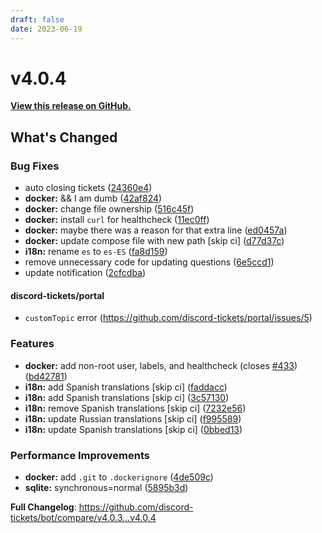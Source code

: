 ```yaml
---
draft: false
date: 2023-06-19
---
```


# v4.0.4

**[View this release on GitHub.](https://github.com/discord-tickets/bot/releases/tag/v4.0.3)**


## What's Changed

### Bug Fixes

* auto closing tickets ([24360e4](https://github.com/discord-tickets/bot/commit/24360e4dcd362c525344cbb6ce2910be2b2b5ed2))
* **docker:** && I am dumb ([42af824](https://github.com/discord-tickets/bot/commit/42af8241f94b112ebbdb99984476222ee8d64362))
* **docker:** change file ownership ([516c45f](https://github.com/discord-tickets/bot/commit/516c45f9abc531ce15123f77d479eac026a96211))
* **docker:** install `curl` for healthcheck ([11ec0ff](https://github.com/discord-tickets/bot/commit/11ec0ff7e62252c46071aa80a007a94c16cf6061))
* **docker:** maybe there was a reason for that extra line ([ed0457a](https://github.com/discord-tickets/bot/commit/ed0457a0e9a718a0608a1f59adc5c4276046c93f))
* **docker:** update compose file with new path [skip ci] ([d77d37c](https://github.com/discord-tickets/bot/commit/d77d37cf9e234e826178f34ebb50681b4e8bf899))
* **i18n:** rename `es` to `es-ES` ([fa8d159](https://github.com/discord-tickets/bot/commit/fa8d159435ea04204ab923e07ee5f804a215bdb8))
* remove unnecessary code for updating questions ([6e5ccd1](https://github.com/discord-tickets/bot/commit/6e5ccd118def5e1efd76cc3cf70fb62f11119408))
* update notification ([2cfcdba](https://github.com/discord-tickets/bot/commit/2cfcdbaac81a85ff0c8e2588182cd2a26227ed1a))

#### discord-tickets/portal

* `customTopic` error (https://github.com/discord-tickets/portal/issues/5)

### Features

* **docker:** add non-root user, labels, and healthcheck (closes [#433](https://github.com/discord-tickets/bot/issues/433)) ([bd42781](https://github.com/discord-tickets/bot/commit/bd427818789a1a26109d9bb8c03b5ef107feecec))
* **i18n:** add Spanish translations [skip ci] ([faddacc](https://github.com/discord-tickets/bot/commit/faddacc6dfa0e29dd6409c437e19a4fe0807d62e))
* **i18n:** add Spanish translations [skip ci] ([3c57130](https://github.com/discord-tickets/bot/commit/3c571304c3c490fa512aeb7595d87795471311e0))
* **i18n:** remove Spanish translations [skip ci] ([7232e56](https://github.com/discord-tickets/bot/commit/7232e567290ca6894550bc5d364a54a99c392ef2))
* **i18n:** update Russian translations [skip ci] ([f995589](https://github.com/discord-tickets/bot/commit/f9955896273283d4e9c92936661fad9893252ce8))
* **i18n:** update Spanish translations [skip ci] ([0bbed13](https://github.com/discord-tickets/bot/commit/0bbed13560705990947666f5267a5dc5b397e4a3))


### Performance Improvements

* **docker:** add `.git` to `.dockerignore` ([4de509c](https://github.com/discord-tickets/bot/commit/4de509cd1b9d7765360a90d9786211615fad007c))
* **sqlite:** synchronous=normal  ([5895b3d](https://github.com/discord-tickets/bot/commit/5895b3dd6e1b953c80d122cd82056272cb316437))


**Full Changelog**: https://github.com/discord-tickets/bot/compare/v4.0.3...v4.0.4
